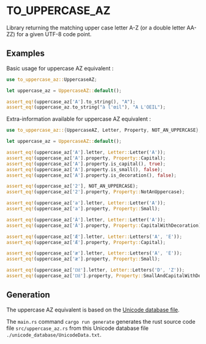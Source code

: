 # TO_UPPERCASE_AZ

Library returning the matching upper case letter A-Z (or a double letter AA-ZZ) for a given UTF-8 code point.

## Examples

Basic usage for uppercase AZ equivalent :

```rust
use to_uppercase_az::UppercaseAZ;

let uppercase_az = UppercaseAZ::default();

assert_eq!(uppercase_az['A'].to_string(), "A");
assert_eq!(uppercase_az.to_string("à l'œil"), "A L'OEIL");
 ```

Extra-information available for uppercase AZ equivalent :

```rust
use to_uppercase_az::{UppercaseAZ, Letter, Property, NOT_AN_UPPERCASE};

let uppercase_az = UppercaseAZ::default();

assert_eq!(uppercase_az['A'].letter, Letter::Letter('A'));
assert_eq!(uppercase_az['A'].property, Property::Capital);
assert_eq!(uppercase_az['A'].property.is_capital(), true);
assert_eq!(uppercase_az['A'].property.is_small(), false);
assert_eq!(uppercase_az['A'].property.is_decoration(), false);

assert_eq!(uppercase_az['2'], NOT_AN_UPPERCASE);
assert_eq!(uppercase_az['2'].property, Property::NotAnUppercase);

assert_eq!(uppercase_az['a'].letter, Letter::Letter('A'));
assert_eq!(uppercase_az['a'].property, Property::Small);

assert_eq!(uppercase_az['À'].letter, Letter::Letter('A'));
assert_eq!(uppercase_az['À'].property, Property::CapitalWithDecoration);

assert_eq!(uppercase_az['Æ'].letter, Letter::Letters('A', 'E'));
assert_eq!(uppercase_az['Æ'].property, Property::Capital);

assert_eq!(uppercase_az['æ'].letter, Letter::Letters('A', 'E'));
assert_eq!(uppercase_az['æ'].property, Property::Small);

assert_eq!(uppercase_az['ǅ'].letter, Letter::Letters('D', 'Z'));
assert_eq!(uppercase_az['ǅ'].property, Property::SmallAndCapitalWithDecoration);
 ```

## Generation

The uppercase AZ equivalent is based on the [Unicode database file](https://www.unicode.org/Public/UNIDATA/UnicodeData.txt).

The `main.rs` command `cargo run generate` generates the rust source code file `src/uppercase_az.rs` from this Unicode database file `./unicode_database/UnicodeData.txt`.